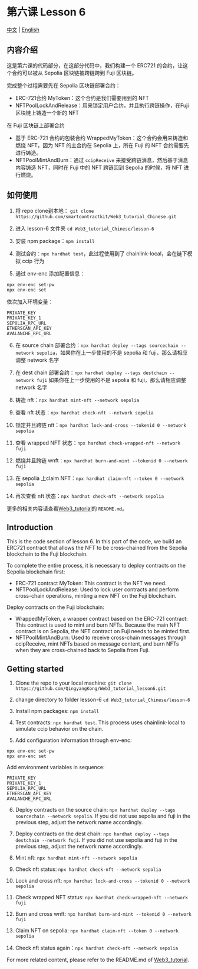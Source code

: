 # 第六课 Lesson 6
[中文](#内容介绍) | [English](#introduction)
## 内容介绍
这是第六课的代码部分，在这部分代码中，我们构建一个 ERC721 的合约，让这个合约可以被从 Sepolia 区块链被跨链跨到 Fuji 区块链。<br>

完成整个过程需要先在 Sepolia 区块链部署合约：
- ERC-721合约 MyToken：这个合约是我们需要用到的 NFT
- NFTPoolLockAndRelease：用来锁定用户合约，并且执行跨链操作，在Fuji 区块链上铸造一个新的 NFT

在 Fuji 区块链上部署合约
- 基于 ERC-721 合约的包装合约 WrappedMyToken：这个合约会用来铸造和燃烧 NFT，因为 NFT 的主合约在 Sepolia 上，所在 Fuji 的 NFT 合约需要先进行铸造。
- NFTPoolMintAndBurn：通过 `ccipReceive` 来接受跨链消息，然后基于消息内容铸造 NFT，同时在 Fuji 中的 NFT 跨链回到 Sepolia 的时候，将 NFT 进行燃烧。

## 如何使用
1. 将 repo clone到本地：
`git clone https://github.com/smartcontractkit/Web3_tutorial_Chinese.git`

2. 进入 lesson-6 文件夹
`cd Web3_tutorial_Chinese/lesson-6`

3. 安装 npm package：`npm install`

4. 测试合约：`npx hardhat test`，此过程使用到了 chainlink-local，会在链下模拟 ccip 行为

5. 通过 env-enc 添加配置信息：
```
npx env-enc set-pw
npx env-enc set
```
依次加入环境变量：
```
PRIVATE_KEY
PRIVATE_KEY_1
SEPOLIA_RPC_URL
ETHERSCAN_API_KEY
AVALANCHE_RPC_URL
```

6. 在 source chain 部署合约：`npx hardhat deploy --tags sourcechain --network sepolia`，如果你在上一步使用的不是 sepolia 和 fuji，那么请相应调整 network 名字

7. 在 dest chain 部署合约：`npx hardhat deploy --tags destchain --network fuji` 如果你在上一步使用的不是 sepolia 和 fuji，那么请相应调整 network 名字

8. 铸造 nft：`npx hardhat mint-nft --network sepolia`

9. 查看 nft 状态：`npx hardhat check-nft --network sepolia`

10. 锁定并且跨链 nft：`npx hardhat lock-and-cross --tokenid 0 --network sepolia`

11. 查看 wrapped NFT 状态：`npx hardhat check-wrapped-nft --network fuji`

12. 燃烧并且跨链 wnft：`npx hardhat burn-and-mint --tokenid 0 --network fuji`

13. 在 sepolia 上claim NFT：`npx hardhat claim-nft --token 0 --network sepolia`

14. 再次查看 nft 状态：`npx hardhat check-nft --network sepolia`

更多的相关内容请查看[Web3_tutorial](https://github.com/smartcontractkit/Web3_tutorial_Chinese)的 `README.md`。


## Introduction
This is the code section of lesson 6. In this part of the code, we build an ERC721 contract that allows the NFT to be cross-chained from the Sepolia blockchain to the Fuji blockchain.<br>

To complete the entire process, it is necessary to deploy contracts on the Sepolia blockchain first:

- ERC-721 contract MyToken: This contract is the NFT we need.
- NFTPoolLockAndRelease: Used to lock user contracts and perform cross-chain operations, minting a new NFT on the Fuji blockchain.

Deploy contracts on the Fuji blockchain:

- WrappedMyToken, a wrapper contract based on the ERC-721 contract: This contract is used to mint and burn NFTs. Because the main NFT contract is on Sepolia, the NFT contract on Fuji needs to be minted first.
- NFTPoolMintAndBurn: Used to receive cross-chain messages through ccipReceive, mint NFTs based on message content, and burn NFTs when they are cross-chained back to Sepolia from Fuji.
## Getting started
1. Clone the repo to your local machine:
`git clone https://github.com/QingyangKong/Web3_tutorial_lesson6.git`

2. change directory to folder lesson-6
`cd Web3_tutorial_Chinese/lesson-6`

3. Install npm packages: `npm install`

4. Test contracts: `npx hardhat test`. This process uses chainlink-local to simulate ccip behavior on the chain.

5. Add configuration information through env-enc:
```
npx env-enc set-pw
npx env-enc set
```
Add environment variables in sequence:
```
PRIVATE_KEY
PRIVATE_KEY_1
SEPOLIA_RPC_URL
ETHERSCAN_API_KEY
AVALANCHE_RPC_URL
```

6. Deploy contracts on the source chain: `npx hardhat deploy --tags sourcechain --network sepolia`. If you did not use sepolia and fuji in the previous step, adjust the network name accordingly.

7. Deploy contracts on the dest chain: `npx hardhat deploy --tags destchain --network fuji`. If you did not use sepolia and fuji in the previous step, adjust the network name accordingly.

8. Mint nft: `npx hardhat mint-nft --network sepolia`

9. Check nft status: `npx hardhat check-nft --network sepolia`

10. Lock and cross nft: `npx hardhat lock-and-cross --tokenid 0 --network sepolia`

11. Check wrapped NFT status: `npx hardhat check-wrapped-nft --network fuji`

12. Burn and cross wnft: `npx hardhat burn-and-mint --tokenid 0 --network fuji`

13. Claim NFT on sepolia: `npx hardhat claim-nft --token 0 --network sepolia`

14. Check nft status again：`npx hardhat check-nft --network sepolia`

For more related content, please refer to the README.md of [Web3_tutorial](https://github.com/smartcontractkit/Web3_tutorial_Chinese).